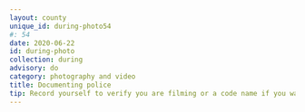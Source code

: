 ```yaml
---
layout: county 
unique_id: during-photo54
#: 54
date: 2020-06-22
id: during-photo
collection: during
advisory: do
category: photography and video
title: Documenting police
tip: Record yourself to verify you are filming or a code name if you want to remain anonymous
---
```

